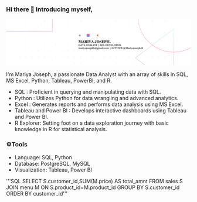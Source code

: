 ### Hi there 👋 Introducing myself,

<img width="2000" alt="Coding" src="https://github.com/Mariyajoseph24/Mariyajoseph24/blob/main/Black%20Technology%20LinkedIn%20Banner%20(5).png">



I'm Mariya Joseph, a passionate Data Analyst with an array of skills in SQL, MS Excel, Python, Tableau, PowerBI, and R.<br>
<ul>
<li>SQL : Proficient in querying and manipulating data with SQL.</li>
<li>Python : Utilizes Python for data wrangling and advanced analytics.</li>
<li>Excel : Generates reports and performs data analysis using MS Excel.</li>
<li>Tableau and Power BI : Develops interactive dashboards using Tableau and Power BI.</li>
<li>R Explorer: Setting foot on a data exploration journey with basic knowledge in R for statistical analysis.</li></ul>

<h3>⚙️Tools</h3>
<ul>
<li>Language: SQL, Python</li>
<li>Database: PostgreSQL, MySQL</li>
<li>Visualization: Tableau, Power BI</li></ul>

'''SQL
SELECT S.customer_id,SUM(M.price) AS total_amnt
FROM sales S
JOIN menu M ON S.product_id=M.product_id
GROUP BY S.customer_id
ORDER BY customer_id'''
<!--
**Mariyajoseph24/Mariyajoseph24** is a ✨ _special_ ✨ repository because its `README.md` (this file) appears on your GitHub profile.

Here are some ideas to get you started:

- 🔭 I’m currently working on ...SOMETHING FISHYY
- 🌱 I’m currently learning ...
- 👯 I’m looking to collaborate on ...
- 🤔 I’m looking for help with ...
- 💬 Ask me about ...
- 📫 How to reach me: ...
- 😄 Pronouns: ...
- ⚡ Fun fact: ...
-->
